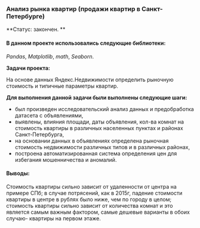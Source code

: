 ### Анализ рынка квартир (продажи квартир в Санкт-Петербурге)
**Статус: закончен. **

#### В данном проекте использовались следующие библиотеки:

*Pandas*,
*Matplotlib*,
*math*,
*Seaborn*.

**Задачи проекта:**

На основе данных Яндекс.Недвижимости определить рыночную стоимость и типичные параметры квартир.

**Для выполнения данной задачи были выполнены следующие шаги:**

- был произведен исследовательский анализ данных и предобработка датасета с объявлениями,
- выявлены, влияния площади, даты объявления, кол-ва комнат на стоимость квартиры в различных населенных пунктах и районах Санкт-Петербурга,
- на основании данных в объявлениях определена рыночная стоимость недвижимости различных типов и в различных районах,
- построена автоматизированная система определения цен для избегания мошенничества и аномалий.

#### Выводы:

Стоимость квартиры сильно зависит от удаленности от центра на примере СПб; в случае потрясений, как в 2015г, падение стоимости квартиры в центре в рублях было ниже, чем по городу в целом; стоимость квартиры сильно зависит от количества комнат и это является самым важным фактором, самые дешевые варианты в обоих случаю- квартиры на первом этаже.

